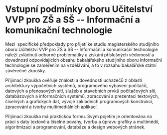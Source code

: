 # Vstupní podmínky oboru Učitelství VVP pro ZŠ a SŠ -- Informační a komunikační technologie

Mezi  specifické předpoklady pro přijetí ke studiu magisterského
studijního oboru Učitelství VVP pro ZŠ a SŠ -- Informační a komunikační
technologie náleží zvládnutí odborné problematiky a získání příslušných
vědomostí a dovedností odpovídajících obsahu bakalářského studijního
oboru Informační technologie se zaměřením na vzdělávání, a to v rozsahu
bakalářské státní závěrečné zkoušky.

Přijímací zkouška ověřuje znalosti a dovednosti uchazečů z oblasti
architektury výpočetních systémů, programového vybavení počítačů,
datových a přenosových sítí, služeb a stavebních prvků počítačových
sítí, databázových a informačních systémů, zpracování a prezentaci
textových, číselných a grafických dat, vývoje základních programových
konstrukcí, zpracování a tvorby multimediálních aplikací.

Přijímací zkouška má praktickou formu. Svým pojetím je orientována na
práci s daty textové a číselné povahy, tvorbu a úpravu grafiky a
multimédií, algoritmizaci a programování, databáze a design webových
stránek.

 
